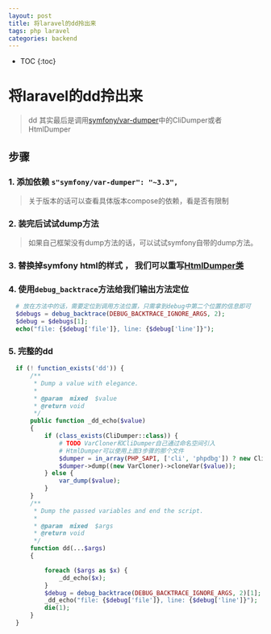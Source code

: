 ```yaml
---
layout: post
title: 将laravel的dd拎出来
tags: php laravel
categories: backend
---
```


* TOC
{:toc}

# 将laravel的dd拎出来

> dd 其实最后是调用[symfony/var-dumper](https://github.com/symfony/var-dumper)中的CliDumper或者HtmlDumper

## 步骤

### 1. 添加依赖 ```s"symfony/var-dumper": "~3.3",```
>
> 关于版本的话可以查看具体版本compose的依赖，看是否有限制

### 2. 装完后试试dump方法
>
> 如果自己框架没有dump方法的话，可以试试symfony自带的dump方法。

### 3. 替换掉symfony html的样式 ， 我们可以重写[HtmlDumper类](https://github.com/laravel/framework/blob/5.5/src/Illuminate/Support/Debug/HtmlDumper.php)

### 4. 使用```debug_backtrace```方法给我们输出方法定位

```php
  # 放在方法中的话，需要定位到调用方法位置，只需拿到debug中第二个位置的信息即可
  $debugs = debug_backtrace(DEBUG_BACKTRACE_IGNORE_ARGS, 2);
  $debug = $debugs[1];
  echo("file: {$debug['file']}, line: {$debug['line']}");
```

### 5. 完整的dd

```php
  if (! function_exists('dd')) {
      /**
       * Dump a value with elegance.
       *
       * @param  mixed  $value
       * @return void
       */
      public function _dd_echo($value)
      {
          if (class_exists(CliDumper::class)) {
              # TODO VarCloner和CliDumper自己通过命名空间引入
              # HtmlDumper可以使用上面3步骤的那个文件
              $dumper = in_array(PHP_SAPI, ['cli', 'phpdbg']) ? new CliDumper : new HtmlDumper;
              $dumper->dump((new VarCloner)->cloneVar($value));
          } else {
              var_dump($value);
          }
      }
      /**
       * Dump the passed variables and end the script.
       *
       * @param  mixed  $args
       * @return void
       */
      function dd(...$args)
      {

          foreach ($args as $x) {
              _dd_echo($x);
          }
          $debug = debug_backtrace(DEBUG_BACKTRACE_IGNORE_ARGS, 2)[1];
          _dd_echo("file: {$debug['file']}, line: {$debug['line']}");
          die(1);
      }
  }

```
